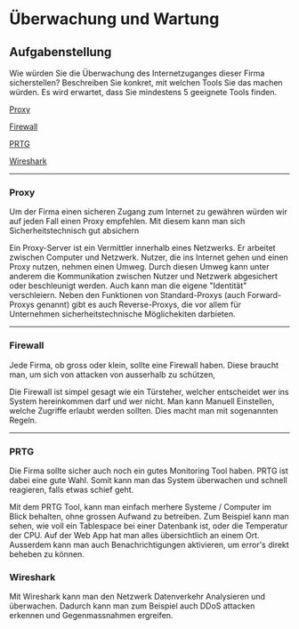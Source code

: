 <h1>Überwachung und Wartung</h1>


<h2>Aufgabenstellung</h2>

Wie würden Sie die Überwachung des Internetzuganges dieser Firma sicherstellen? Beschreiben Sie konkret, mit welchen Tools Sie das machen würden. Es wird erwartet, dass Sie mindestens 5 geeignete Tools finden.

[Proxy](#Proxy)

[Firewall](#Firewall)

[PRTG](#PRTG)

[Wireshark](#Wireshark)

---
<h3>Proxy</h3>

Um der Firma einen sicheren Zugang zum Internet zu gewähren würden wir auf jeden Fall einen Proxy empfehlen. Mit diesem kann man sich Sicherheitstechnisch gut absichern

Ein Proxy-Server ist ein Vermittler innerhalb eines Netzwerks. Er arbeitet zwischen Computer und Netzwerk. Nutzer, die ins Internet gehen und einen Proxy nutzen, nehmen einen Umweg. Durch diesen Umweg kann unter anderem die Kommunikation zwischen Nutzer und Netzwerk abgesichert oder beschleunigt werden. Auch kann man die eigene "Identität" verschleiern. Neben den Funktionen von Standard-Proxys (auch Forward-Proxys genannt) gibt es auch Reverse-Proxys, die vor allem für Unternehmen sicherheitstechnische Möglichekiten darbieten.

---
<h3>Firewall</h3>

Jede Firma, ob gross oder klein, sollte eine Firewall haben. Diese braucht man, um sich von attacken von ausserhalb zu schützen,

Die Firewall ist simpel gesagt wie ein Türsteher, welcher entscheidet wer ins System hereinkommen darf und wer nicht. Man kann Manuell Einstellen, welche Zugriffe erlaubt werden sollten. Dies macht man mit sogenannten Regeln. 

---

<h3>PRTG</h3>

Die Firma sollte sicher auch noch ein gutes Monitoring Tool haben. PRTG ist dabei eine gute Wahl. Somit kann man das System überwachen und schnell reagieren, falls etwas schief geht.

Mit dem PRTG Tool, kann man einfach merhere Systeme / Computer im Blick behalten, ohne grossen Aufwand zu betreiben. Zum Beispiel kann man sehen, wie voll ein Tablespace bei einer Datenbank ist, oder die Temperatur der CPU. Auf der Web App hat man alles übersichtlich an einem Ort. Ausserdem kann man auch Benachrichtigungen aktivieren, um error's direkt beheben zu können.

<h3>Wireshark</h3>

Mit Wireshark kann man den Netzwerk Datenverkehr Analysieren und überwachen. Dadurch kann man zum Beispiel auch DDoS attacken erkennen und Gegenmassnahmen ergreifen.
